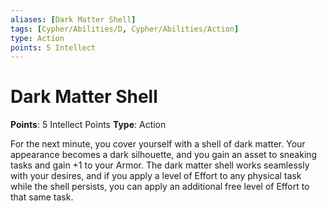 ```yaml
---
aliases: [Dark Matter Shell]
tags: [Cypher/Abilities/D, Cypher/Abilities/Action]
type: Action
points: 5 Intellect
---
```


# Dark Matter Shell

**Points**: 5 Intellect Points
**Type**: Action

For the next minute, you cover yourself with a shell of dark matter. Your appearance becomes a dark silhouette, and you gain an asset to sneaking tasks and gain +1 to your Armor. The dark matter shell works seamlessly with your desires, and if you apply a level of Effort to any physical task while the shell persists, you can apply an additional free level of Effort to that same task.
